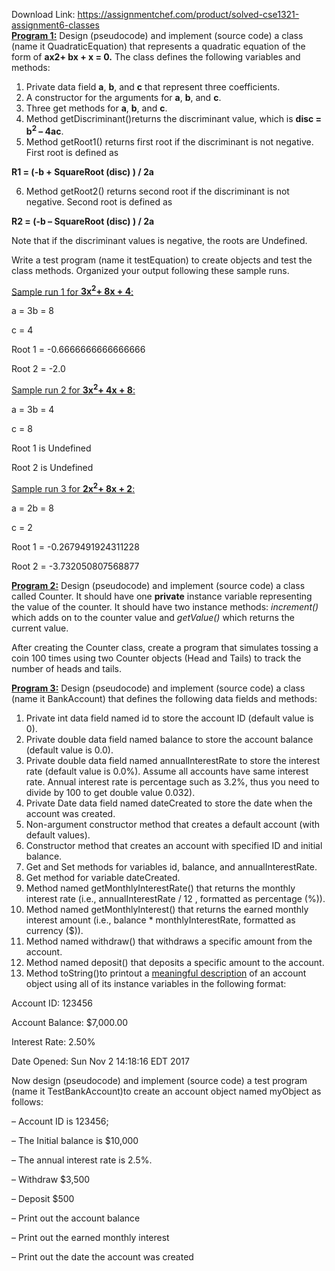 Download Link: https://assignmentchef.com/product/solved-cse1321-assignment6-classes
<br>
<strong><u>Program 1:</u></strong> Design (pseudocode) and implement (source code) a class (name it QuadraticEquation) that represents a quadratic equation of the form of <strong>ax2+ bx + x = 0.</strong>  The class defines the following variables and methods:

<ol>

 <li>Private data field <strong>a</strong>, <strong>b</strong>, and <strong>c</strong> that represent three coefficients.</li>

 <li>A constructor for the arguments for <strong>a</strong>, <strong>b</strong>, and <strong>c</strong>.</li>

 <li>Three get methods for <strong>a</strong>, <strong>b</strong>, and <strong>c</strong>.</li>

 <li>Method getDiscriminant()returns the discriminant value, which is <strong>disc = b<sup>2</sup> – 4ac</strong>.</li>

 <li>Method getRoot1() returns first root if the discriminant is not negative. First root is defined as</li>

</ol>




<strong>R1 = (-b + SquareRoot (disc) ) / 2a</strong>




<ol start="6">

 <li>Method getRoot2() returns second root if the discriminant is not negative. Second root is defined as</li>

</ol>




<strong>R2 = (-b – SquareRoot (disc) ) / 2a</strong>




Note that if the discriminant values is negative, the roots are Undefined.




Write a test program (name it testEquation) to create objects and test the class methods. Organized your output following these sample runs.




<u>Sample run 1 for <strong>3x<sup>2</sup>+ 8x + 4</strong>:</u>




a = 3b = 8

c = 4

Root 1 = -0.6666666666666666

Root 2 = -2.0




<u>Sample run 2 for <strong>3x<sup>2</sup>+ 4x + 8</strong>:</u>




a = 3b = 4

c = 8

Root 1 is Undefined

Root 2 is Undefined




<u>Sample run 3 for <strong>2x<sup>2</sup>+ 8x + 2</strong>:</u>




a = 2b = 8

c = 2

Root 1 = -0.2679491924311228

Root 2 = -3.732050807568877







<strong><u>Program 2:</u></strong> Design (pseudocode) and implement (source code) a class called Counter.  It should have one <strong>private</strong> instance variable representing the value of the counter.  It should have two instance methods: <em>increment()</em> which adds on to the counter value and <em>getValue() </em> which returns the current value.




After creating the Counter class, create a program that simulates tossing a coin 100 times using two Counter objects (Head and Tails) to track the number of heads and tails.




<strong><u>Program 3:</u></strong> Design (pseudocode) and implement (source code) a class (name it BankAccount) that defines the following data fields and methods:




<ol>

 <li>Private int data field named id to store the account ID (default value is 0).</li>

 <li>Private double data field named balance to store the account balance (default value is 0.0).</li>

 <li>Private double data field named annualInterestRate to store the interest rate (default value is 0.0%). Assume all accounts have same interest rate. Annual interest rate is percentage such as 3.2%, thus you need to divide by 100 to get double value 0.032).</li>

 <li>Private Date data field named dateCreated to store the date when the account was created.</li>

 <li>Non-argument constructor method that creates a default account (with default values).</li>

 <li>Constructor method that creates an account with specified ID and initial balance.</li>

 <li>Get and Set methods for variables id, balance, and annualInterestRate.</li>

 <li>Get method for variable dateCreated.</li>

 <li>Method named getMonthlyInterestRate() that returns the monthly interest rate (i.e., annualInterestRate / 12 , formatted as percentage (%)).</li>

 <li>Method named getMonthlyInterest() that returns the earned monthly interest amount (i.e., balance * monthlyInterestRate, formatted as currency ($)).</li>

 <li>Method named withdraw() that withdraws a specific amount from the account.</li>

 <li>Method named deposit() that deposits a specific amount to the account.</li>

 <li>Method toString()to printout a <u>meaningful description</u> of an account object using all of its instance variables in the following format:</li>

</ol>




Account ID:          123456

Account Balance:     $7,000.00

Interest Rate:       2.50%

Date Opened:         Sun Nov 2 14:18:16 EDT 2017




Now design (pseudocode) and implement (source code) a test program (name it TestBankAccount)to create an account object named myObject as follows:




–  Account ID is 123456;

–  The Initial balance is $10,000

–  The annual interest rate is 2.5%.

–  Withdraw $3,500

–  Deposit $500

–  Print out the account balance

–  Print out the earned monthly interest

–  Print out the date the account was created





